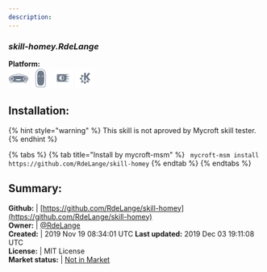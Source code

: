 ```yaml
---
description: 
---
```


### _skill-homey.RdeLange_  
  
**Platform:**  
 ![Mark I](../.gitbook/assets/mark-1-icon.png)  ![Mark II](../.gitbook/assets/mark-2-icon.png)  ![Picroft](../.gitbook/assets/picroft-icon.png)  ![plasmoid](../.gitbook/assets/kde.png)   
## Installation:  
{% hint style="warning" %}
This skill is not aproved by Mycroft skill tester.
{% endhint %}
    
{% tabs %}
{% tab title="Install by mycroft-msm" %}
``` mycroft-msm install https://github.com/RdeLange/skill-homey```
{% endtab %}
  {% endtabs %}
    
## Summary:  
**Github:** | [https://github.com/RdeLange/skill-homey](https://github.com/RdeLange/skill-homey)  
**Owner:** | [@RdeLange](https://github.com/RdeLange)  
**Created:** | 2019 Nov 19 08:34:01 UTC  **Last updated:** 2019 Dec 03 19:11:08 UTC  
**License:** | MIT License  
**Market status:** | [Not in Market](https://market.mycroft.ai/skill/)  
